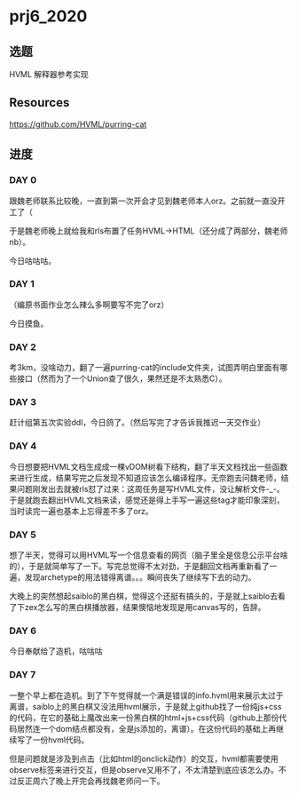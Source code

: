 # prj6_2020

## 选题

HVML 解释器参考实现

## Resources

https://github.com/HVML/purring-cat

## 进度

### DAY 0

跟魏老师联系比较晚，一直到第一次开会才见到魏老师本人orz。之前就一直没开工了（

于是魏老师晚上就给我和rls布置了任务HVML->HTML（还分成了两部分，魏老师nb）。

今日咕咕咕。

### DAY 1

（编原书面作业怎么辣么多啊要写不完了orz）

今日摸鱼。

### DAY 2

考3km，没啥动力，翻了一遍purring-cat的include文件夹，试图弄明白里面有哪些接口（然而为了一个Union查了很久，果然还是不太熟悉C）。

### DAY 3

赶计组第五次实验ddl，今日鸽了。（然后写完了才告诉我推迟一天交作业）

### DAY 4

今日想要把HVML文档生成成一棵vDOM树看下结构，翻了半天文档找出一些函数来进行生成，结果写完之后发现不知道应该怎么编译程序。无奈跑去问魏老师，结果问题刚发出去就被rls怼了过来：这周任务是写HVML文件，没让解析文件-_-。于是就跑去翻出HVML文档来读，感觉还是得上手写一遍这些tag才能印象深刻，当时读完一遍也基本上忘得差不多了orz。

### DAY 5

想了半天，觉得可以用HVML写一个信息查看的网页（脑子里全是信息公示平台啥的），于是就简单写了一下。写完总觉得不太对劲，于是翻回文档再重新看了一遍，发现archetype的用法错得离谱。。。瞬间丧失了继续写下去的动力。

大晚上的突然想起saiblo的黑白棋，觉得这个还挺有搞头的，于是就上saiblo去看了下zex怎么写的黑白棋播放器，结果懊恼地发现是用canvas写的，告辞。

### DAY 6

今日奉献给了造机，咕咕咕

### DAY 7

一整个早上都在造机。到了下午觉得就一个满是错误的info.hvml用来展示太过于离谱，saiblo上的黑白棋又没法用hvml展示，于是就上github找了一份纯js+css的代码，在它的基础上魔改出来一份黑白棋的html+js+css代码（github上那份代码居然连一个dom结点都没有，全是js添加的，离谱）。在这份代码的基础上再继续写了一份hvml代码。

但是问题就是涉及到点击（比如html的onclick动作）的交互，hvml都需要使用observe标签来进行交互，但是observe又用不了，不太清楚到底应该怎么办。不过反正周六了晚上开完会再找魏老师问一下。

